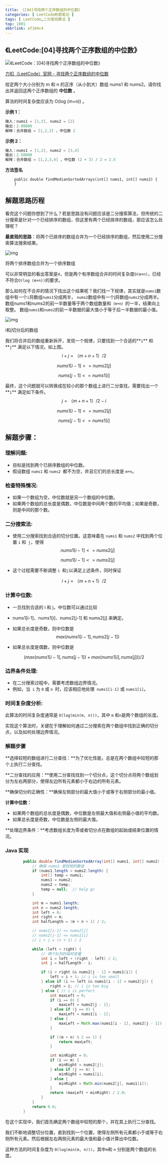 ```yaml
---
title: 《[04]寻找两个正序数组的中位数》
categories: [ LeetCode刷题笔记 ]
tags: [ LeetCode,二分查找算法 ]
top: 1001
abbrlink: af104c4
---
```


## 《LeetCode:[04]寻找两个正序数组的中位数》

![《LeetCode：[04]寻找两个正序数组的中位数》](https://cdn.nadav.com.cn/gh/nadav-cheung/img-repo/hexo-blog/v2-7d5b231dd4e7405966a57996174e9bd8_1440w.png)

[力扣（LeetCode）官网 - 寻找两个正序数组的中位数](https://leetcode.cn/problems/median-of-two-sorted-arrays/)

给定两个大小分别为 m 和 n 的正序（从小到大）数组 nums1 和 nums2。请你找出并返回这两个正序数组的 **中位数** 。

算法的时间复杂度应该为 O(log (m+n)) 。

<!-- more -->

**示例 1：**

```java
输入：nums1 = [1,3], nums2 = [2]
输出：2.00000
解释：合并数组 = [1,2,3] ，中位数 2
```

**示例 2：**

```java
输入：nums1 = [1,2], nums2 = [3,4]
输出：2.50000
解释：合并数组 = [1,2,3,4] ，中位数 (2 + 3) / 2 = 2.5
```

**方法签名**

```
    public double findMedianSortedArrays(int[] nums1, int[] nums2) {  
    }
```

## 解题思路历程

看完这个问题你想到了什么？若是思路没有问题应该是二分搜索算法，但传统的二分搜索是针对一个已经排序的数组，但这里有两个已经排序的数组，那应该怎么处理呢？

**最直观的思路**：将两个已排序的数组合并为一个已经排序的数组，然后使用二分搜索算法搜索结果。

![img](https://cdn.nadav.com.cn/gh/nadav-cheung/img-repo/hexo-blog/v2-479beb2c8e5b2b30482dac523ce15386_1440w.png)

将两个排序数组合并为一个排序数组

可以非常明显的看出答案是`4`，但是两个有序数组合并的时间复杂度`O(m+n)`，已经不符合`O(log (m+n))`的要求。

那么如何在不合并的情况下找出这个结果呢？我们找一下规律，其实就是`nums1`数组中有一个`i`将数组`nums1`分成两半， `nums2`数组中有一个j将数组`nums2`分成两半。数组nums1和nums2的前一半数量等于两个数组数量和`（m+n）`的一半，结果向上取整。 数组`nums1`和`nums2`的前一半数据的最大值小于等于后一半数据的最小值。

![img](https://cdn.nadav.com.cn/gh/nadav-cheung/img-repo/hexo-blog/v2-512136bf695b5da4bcff6c0faa7f2eb1_1440w-20240116023133363.png)



i和j切分后的数组

我们将合并后的数组重新拆开，发现一个规律，只要找到一个合适的**`i`** 和**`j`** 满足以下情况，如上图。 
$$
i+j=（m+n+1）/2
$$

$$
nums1[i-1]<=nums2[j]
$$

$$
nums[j-1]<=nums1[i]
$$

最终，这个问题就可以转换成在较小的那个数组上进行二分查找，需要找出一个**`i`** 满足如下条件。
$$
j=（m+n+1）/2 -i
$$

$$
nums1[i-1]<=nums2[j]
$$

$$
nums[j-1]<=nums1[i]
$$

## **解题步骤：**

### **理解问题**:

- 目标是找到两个已排序数组的中位数。
- 假设数组 `nums1` 和 `nums2 `都不为空，并且它们的总长度是 `m+n`。

### **检查特殊情况**:

- 如果一个数组为空，中位数就是另一个数组的中位数。
- 如果两个数组的总长度是偶数，中位数是中间两个数的平均值；如果是奇数，则是中间的那个数。

### **二分搜索法**:

- 使用二分搜索找到合适的切分位置。这意味着在 `nums1` 和 `nums2` 中找到两个位置 `i` 和` j`，使得
  $$
  nums1[i-1]<=nums2[j]
  $$

  $$
  nums1[i-1]<=nums2[j]
  $$

- 这个过程需要不断调整 `i `和` j `以满足上述条件，同时保证  

$$
i+j=（m+n+1）/2
$$



### **计算中位数**:

- 一旦找到合适的 i 和 j，中位数可以通过比较 
- nums1[i-1]、nums1[i]、nums2[j-1] 和 nums2[j] 来确定。
- 如果总长度是奇数，则中位数是  
  $$
  max(nums1[i-1],nums2[j-1])
  $$
  
- 如果总长度是偶数，则中位数是

$$
(max(nums1[i-1],nums[j-1])+max(nums1[i],nums[j]))/2
$$



### **边界条件处理**:

- 在二分搜索过程中，需要考虑数组边界情况。
- 例如，当` i` 为 `0` 或 `n `时，应该相应地处理` nums1[i-1]` 或 `nums1[i]`。

### **时间复杂度分析**:

此算法的时间复杂度通常是 `O(log(min(m, n)))`，其中 `m` 和` n `是两个数组的长度。

实现这个算法时，关键在于理解如何通过二分搜索在两个数组中找到正确的切分点，以及如何处理边界情况。

### 解题步骤

**选择较短的数组进行二分查找：**为了优化性能，总是在两个数组中较短的那个上执行二分查找。

**二分查找的应用：**使用二分查找找到一个切分点，这个切分点将两个数组划分为左右两部分，使得左边所有元素都小于右边的所有元素。

**确保切分的正确性：**确保左侧部分的最大值小于或等于右侧部分的最小值。

**计算中位数：**

- 如果两个数组的总长度是偶数，中位数是左侧最大值和右侧最小值的平均数。
- 如果总长度是奇数，中位数是左侧的最大值。

**处理边界条件：**考虑数组长度为零或者切分点在数组的起始或结束位置的情况。

### Java 实现

```java
        public double findMedianSortedArray(int[] nums1, int[] nums2) {
            // 确保 nums1 是较短的数组
            if (nums1.length > nums2.length) {
                int[] temp = nums1;
                nums1 = nums2;
                nums2 = temp;
                temp = null;  // help gc
            }

            int m = nums1.length;
            int n = nums2.length;
            int left = 0;
            int right = m;
            int halfLength = (m + n + 1) / 2;

            // nums1[i-1] <= nums2[j]
            // nums2[j-1] <= nums1[i]
            // i + j = (n + 1) / 2

            while (left < right) {
                // 两个队列的临时变量
                int i = left + (right - left) / 2;
                int j = halfLength - i;

                if (i < right && nums2[j - 1] > nums1[i]) {
                    left = i + 1; // i is too small
                } else if (i >= left && nums1[i - 1] > nums2[j]) {
                    right = i; // i is too big
                } else { // i is perfect
                    int maxLeft = 0;
                    if (i == 0) {
                        maxLeft = nums2[j - 1];
                    } else if (j == 0) {
                        maxLeft = nums1[i - 1];
                    } else {
                        maxLeft = Math.max(nums1[i - 1], nums2[j - 1]);
                    }

                    if ((m + n) % 2 == 1) {
                        return maxLeft;
                    }

                    int minRight = 0;
                    if (i == m) {
                        minRight = nums2[j];
                    } else if (j == n) {
                        minRight = nums1[i];
                    } else {
                        minRight = Math.min(nums2[j], nums1[i]);
                    }
                    return (maxLeft + minRight) / 2.0;
                }
            }
            return 0.0;
        }
```

在这个实现中，我们首先确定两个数组中较短的那个，并在其上执行二分查找。

我们不断地调整切分位置，直到找到一个位置，使得左侧所有元素都小于或等于右侧所有元素。然后根据左右两侧元素的最大值和最小值计算出中位数。

这种方法的时间复杂度为 `O(log(min(m, n)))`，其中` m `和 `n` 分别是两个数组的长度。
